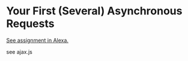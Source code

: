 # Your First (Several) Asynchronous Requests

[See assignment in Alexa.](https://alexa.bitmaker.co/wdi/67/assignments/2055/latest)

see ajax.js